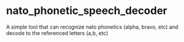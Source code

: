 # nato_phonetic_speech_decoder

A simple tool that can recognize nato phonetics (alpha, bravo, etc) and decode to the referenced letters (a,b, etc)

